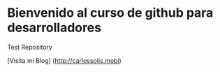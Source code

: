 # Bienvenido al curso de github para desarrolladores

Test Repository

[Visita mi Blog] (http://carlossolis.mobi)
